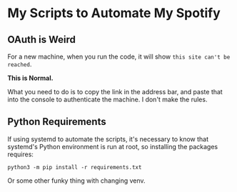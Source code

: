 # My Scripts to Automate My Spotify

## OAuth is Weird

For a new machine, when you run the code, it will show `this site can't be reached`.

**This is Normal.**

What you need to do is to copy the link in the address bar, and paste that into the console to authenticate the machine.
I don't make the rules.

## Python Requirements

If using systemd to automate the scripts, it's necessary to know that systemd's Python environment is run at root, so installing the packages requires:
```
python3 -m pip install -r requirements.txt
```
Or some other funky thing with changing venv.
